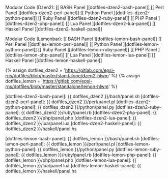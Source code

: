 <div class="card bg-light text-dark">
  <div class="card-body" markdown="1">

Modular Code (Dzen2): 
[[ BASH Panel ][dotfiles-dzen2-bash-panel]]
[[ Perl Panel ][dotfiles-dzen2-perl-panel]]
[[ Python Panel ][dotfiles-dzen2-python-panel]]
[[ Ruby Panel ][dotfiles-dzen2-ruby-panel]]
[[ PHP Panel ][dotfiles-dzen2-php-panel]]
[[ Lua Panel ][dotfiles-dzen2-lua-panel]]
[[ Haskell Panel ][dotfiles-dzen2-haskell-panel]]

Modular Code (Lemonbar): 
[[ BASH Panel ][dotfiles-lemon-bash-panel]]
[[ Perl Panel ][dotfiles-lemon-perl-panel]]
[[ Python Panel ][dotfiles-lemon-python-panel]]
[[ Ruby Panel ][dotfiles-lemon-ruby-panel]]
[[ PHP Panel ][dotfiles-lemon-php-panel]]
[[ Lua Panel ][dotfiles-lemon-lua-panel]]
[[ Haskell Panel ][dotfiles-lemon-haskell-panel]]

[//]: <> ( -- -- -- links below -- -- -- )

{% assign dotfiles_dzen2 = 'https://gitlab.com/epsi-rns/dotfiles/blob/master/standalone/dzen2-hlwm' %}
{% assign dotfiles_lemon = 'https://gitlab.com/epsi-rns/dotfiles/blob/master/standalone/lemon-hlwm' %}

[dotfiles-dzen2-bash-panel]:       {{ dotfiles_dzen2 }}/bash/panel.sh
[dotfiles-dzen2-perl-panel]:       {{ dotfiles_dzen2 }}/perl/panel.pl
[dotfiles-dzen2-python-panel]:       {{ dotfiles_dzen2 }}/python/panel.py
[dotfiles-dzen2-ruby-panel]:       {{ dotfiles_dzen2 }}/ruby/panel.rb
[dotfiles-dzen2-php-panel]:       {{ dotfiles_dzen2 }}/php/panel.php
[dotfiles-dzen2-lua-panel]:       {{ dotfiles_dzen2 }}/lua/panel.lua
[dotfiles-dzen2-haskell-panel]:       {{ dotfiles_dzen2 }}/haskell/panel.hs

[dotfiles-lemon-bash-panel]:       {{ dotfiles_lemon }}/bash/panel.sh
[dotfiles-lemon-perl-panel]:       {{ dotfiles_lemon }}/perl/panel.pl
[dotfiles-lemon-python-panel]:       {{ dotfiles_lemon }}/python/panel.py
[dotfiles-lemon-ruby-panel]:       {{ dotfiles_lemon }}/ruby/panel.rb
[dotfiles-lemon-php-panel]:       {{ dotfiles_lemon }}/php/panel.php
[dotfiles-lemon-lua-panel]:       {{ dotfiles_lemon }}/lua/panel.lua
[dotfiles-lemon-haskell-panel]:       {{ dotfiles_lemon }}/haskell/panel.hs

  </div>
</div>
